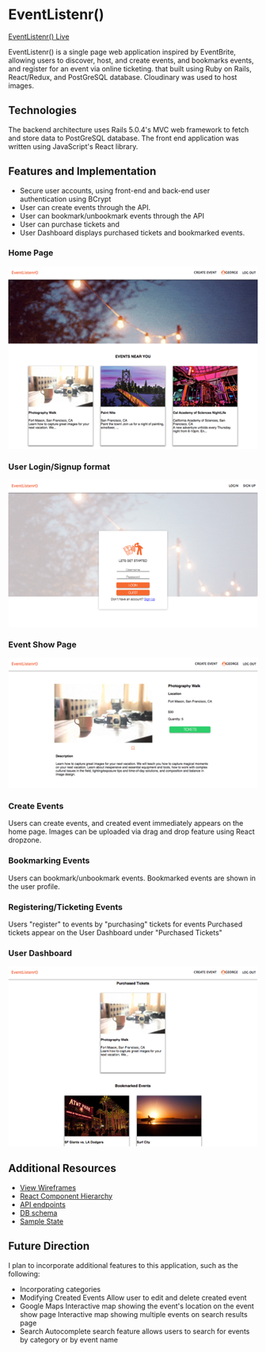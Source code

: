 # EventListenr()

[EventListenr() Live](https://eventlistenr.herokuapp.com/)

EventListenr() is a single page web application inspired by EventBrite, allowing users to discover, host, and create events, and bookmarks events, and register for an event via online ticketing. that built using Ruby on Rails, React/Redux, and PostGreSQL database. Cloudinary was used to host images.


## Technologies
The backend architecture uses Rails 5.0.4's MVC web framework to fetch and store data to PostGreSQL database. The front end application was written using JavaScript's React library.


## Features and Implementation
* Secure user accounts, using front-end and back-end user authentication using BCrypt
* User can create events through the API.
* User can bookmark/unbookmark events through the API
* User can purchase tickets and
* User Dashboard displays purchased tickets and bookmarked events.


### Home Page
![EventListenr() Home page](docs/images/homepage_event_index.png)

### User Login/Signup format
![EventListenr()](docs/images/session_form.png)

### Event Show Page
![EventListenr()](docs/images/event_show_page.png)


### Create Events
Users can create events, and created event immediately appears on the home page. Images can be uploaded via drag and drop feature using React dropzone.

### Bookmarking Events
Users can bookmark/unbookmark events. Bookmarked events are shown in the user profile.

### Registering/Ticketing Events
Users "register" to events by "purchasing" tickets for events
Purchased tickets appear on the User Dashboard under "Purchased Tickets"

### User Dashboard
![EventListenr() User Dashboard](docs/images/User_profile.png)

## Additional Resources
* [View Wireframes](https://github.com/gevuong/EventListenr/tree/master/docs/wireframes)
* [React Component Hierarchy](https://github.com/gevuong/EventListenr/blob/master/docs/component_hierarchy.md)
* [API endpoints](https://github.com/gevuong/EventListenr/blob/master/docs/api-endpoints.md)
* [DB schema](https://github.com/gevuong/EventListenr/blob/master/docs/schema.md)
* [Sample State](https://github.com/gevuong/EventListenr/blob/master/docs/sample-state.md)


## Future Direction
I plan to incorporate additional features to this application, such as the following:
* Incorporating categories
* Modifying Created Events
Allow user to edit and delete created event
* Google Maps
Interactive map showing the event's location on the event show page
Interactive map showing multiple events on search results page
* Search
Autocomplete search feature allows users to search for events by category or by event name

